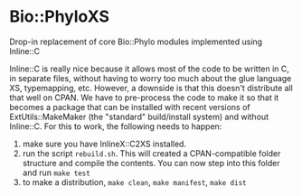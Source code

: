 Bio::PhyloXS
==============

Drop-in replacement of core Bio::Phylo modules implemented using Inline::C

Inline::C is really nice because it allows most of the code to be written in C, in 
separate files, without having to worry too much about the glue language XS, typemapping,
etc. However, a downside is that this doesn't distribute all that well on CPAN. We have
to pre-process the code to make it so that it becomes a package that can be installed 
with recent versions of ExtUtils::MakeMaker (the "standard" build/install system) and
without Inline::C. For this to work, the following needs to happen:

1. make sure you have InlineX::C2XS installed.
2. run the script `rebuild.sh`. This will created a CPAN-compatible folder structure and 
   compile the contents. You can now step into this folder and run `make test`
3. to make a distribution, `make clean`, `make manifest`, `make dist`


